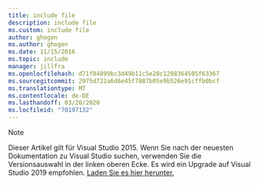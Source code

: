 ```yaml
---
title: include file
description: include file
ms.custom: include file
author: ghogen
ms.author: ghogen
ms.date: 11/15/2016
ms.topic: include
manager: jillfra
ms.openlocfilehash: d71f84899bc3d49b11c5e28c1298364505f63367
ms.sourcegitcommit: 2975d722a6d6e45f7887b05e9b526e91cffb0bcf
ms.translationtype: MT
ms.contentlocale: de-DE
ms.lasthandoff: 03/20/2020
ms.locfileid: "70197132"
---
```

> [!Note]
> Dieser Artikel gilt für Visual Studio 2015. Wenn Sie nach der neuesten Dokumentation zu Visual Studio suchen, verwenden Sie die Versionsauswahl in der linken oberen Ecke. Es wird ein Upgrade auf Visual Studio 2019 empfohlen. [Laden Sie es hier herunter.](https://visualstudio.microsoft.com/downloads)